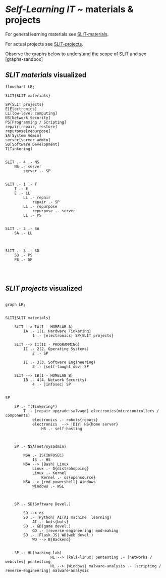 # *Self-Learning IT* ~ materials & projects




For general learning materials see [SLIT-materials](/SLIT-materials.md).

For actual projects see [SLIT-projects](/SLIT-projects).

Observe the graphs below to understand the scope of SLIT and see [graphs-sandbox]

## *SLIT materials* visualized


```mermaid
flowchart LR;

SLIT{SLIT materials}

SP{SLIT projects}
E[Electronics]
LL[low-level computing]
NS[Network Security]
PS[Programming / Scripting]
repair[repair, restore]
repurpose[repurpose]
SA[System Admin]
server[server admin]
SD[Software Development]
T[Tinkering]


SLIT .- 4 .- NS
    NS .- server
        server .- SP


SLIT .- 1 .- T
    T .- E
    E .- LL
        LL .- repair
            repair .- SP
        LL .- repurpose
            repurpose .- server
        LL .- PS
  

SLIT .- 2 .- SA
    SA .- LL



SLIT .- 3 .- SD
    SD .- PS
    PS .- SP




```



## *SLIT projects* visualized

``` mermaid

graph LR;


SLIT{SLIT materials} 

    SLIT --> IA(I - HOMELAB A)
        IA .- 1(1. Hardware Tinkering)
            1 .- |electronics| SP{SLIT projects}

    SLIT --> II(II - PROGRAMMING)
        II .- 2(2. Operating Systems)
            2 .- SP

        II .- 3(3. Software Engineering)
            3 .- |self-taught dev| SP

    SLIT --> IB(I - HOMELAB B)
        IB .- 4(4. Network Security)
            4 .- |infosec| SP


SP

    SP .- T(Tinkering*)
        T .- |repair upgrade salvage| electronics(microcontrollers / components)
            electronics .- robots{robots}
            electronics  --> |DIY| HS{home server}
                HS .- self-hosting



    SP .- NSA(net/sysadmin)

        NSA .- IS(INFOSEC)
            IS .- HS
        NSA --> |Bash| Linux
            Linux .- D{distrohopping}
            Linux .- Kernel
                Kernel .- os{opensource}
        NSA --> |cmd powershell| Windows
            Windows .- WSL



    SP .- SD(Software Devel.)

        SD --> os
        SD .- |Python| AI(AI machine  learning)
            AI .- bots{bots}
        SD .- GD(game devel.)
            GD .- |reverse-engineering| mod-making
        SD .- |Flask JS| WD(web devel.)
            WD --> B{Backend}


    SP .- HL(hacking lab)
                    HL --> |kali-linux| pentesting .- |networks / websites| pentesting
                    HL --> |Windows| malware-analysis .- |scripting / reverse-engineering| malware-analysis


```
